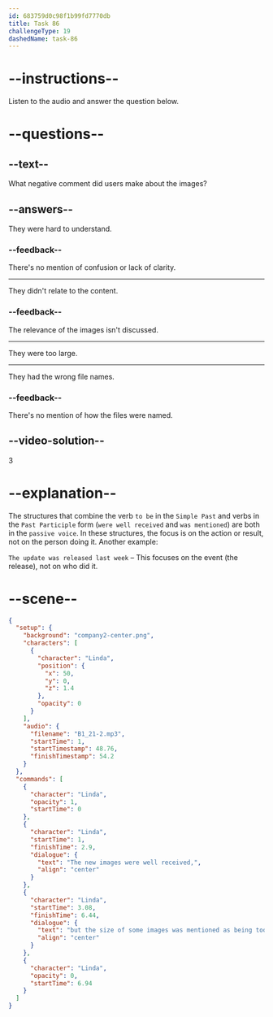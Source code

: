 ```yaml
---
id: 683759d0c98f1b99fd7770db
title: Task 86
challengeType: 19
dashedName: task-86
---
```


<!-- (Audio) Linda: The new images were well received, but the size of some images was mentioned as being too large. -->

# --instructions--

Listen to the audio and answer the question below.

# --questions--

## --text--

What negative comment did users make about the images?

## --answers--

They were hard to understand.

### --feedback--

There's no mention of confusion or lack of clarity.

---

They didn't relate to the content.

### --feedback--

The relevance of the images isn't discussed.

---

They were too large.

---

They had the wrong file names.

### --feedback--

There's no mention of how the files were named.

## --video-solution--

3

# --explanation--

The structures that combine the verb `to be` in the `Simple Past` and verbs in the `Past Participle` form (`were well received` and `was mentioned`) are both in the `passive voice`. In these structures, the focus is on the action or result, not on the person doing it. Another example:

`The update was released last week` – This focuses on the event (the release), not on who did it.

# --scene--

```json
{
  "setup": {
    "background": "company2-center.png",
    "characters": [
      {
        "character": "Linda",
        "position": {
          "x": 50,
          "y": 0,
          "z": 1.4
        },
        "opacity": 0
      }
    ],
    "audio": {
      "filename": "B1_21-2.mp3",
      "startTime": 1,
      "startTimestamp": 48.76,
      "finishTimestamp": 54.2
    }
  },
  "commands": [
    {
      "character": "Linda",
      "opacity": 1,
      "startTime": 0
    },
    {
      "character": "Linda",
      "startTime": 1,
      "finishTime": 2.9,
      "dialogue": {
        "text": "The new images were well received,",
        "align": "center"
      }
    },
    {
      "character": "Linda",
      "startTime": 3.08,
      "finishTime": 6.44,
      "dialogue": {
        "text": "but the size of some images was mentioned as being too large.",
        "align": "center"
      }
    },
    {
      "character": "Linda",
      "opacity": 0,
      "startTime": 6.94
    }
  ]
}
```
